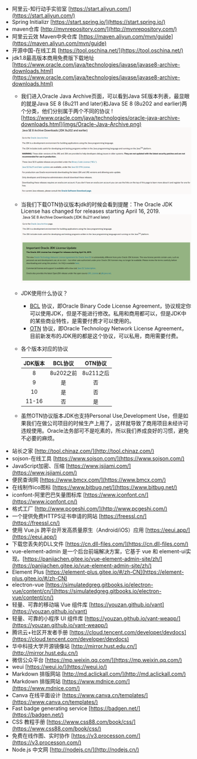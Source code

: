 - 阿里云-知行动手实验室 [https://start.aliyun.com/](https://start.aliyun.com/)
- Spring Initializr [https://start.spring.io/](https://start.spring.io/)
- maven仓库 [http://mvnrepository.com/](http://mvnrepository.com/)
- 阿里云云效 Maven中央仓库 [https://maven.aliyun.com/mvn/guide](https://maven.aliyun.com/mvn/guide)
- 开源中国-在线工具 [https://tool.oschina.net/](https://tool.oschina.net/)
- jdk1.8最高版本商用免费版下载地址 [https://www.oracle.com/java/technologies/javase/javase8-archive-downloads.html](https://www.oracle.com/java/technologies/javase/javase8-archive-downloads.html)
  - 我们进入Oracle Java Archive页面，可以看到Java SE版本列表，最显眼的就是Java SE 8 (8u211 and later)和Java SE 8 (8u202 and earlier)两个分类，他们分别属于两个不同的协议
  ![https://www.oracle.com/java/technologies/oracle-java-archive-downloads.html](imgs/Oracle-Java-Archive.png)
  ![](imgs/JDK-8u202.png)
  - 当我们下载OTN协议版本jdk的时候会看到提醒：The Oracle JDK License has changed for releases starting April 16, 2019.
  ![](imgs/JDK-8u211.png)
  - JDK使用什么协议？
    - [BCL](https://www.oracle.com/downloads/licenses/binary-code-license.html) 协议，即Oracle Binary Code License Agreement，协议规定你可以使用JDK，但是不能进行修改。私用和商用都可以，但是JDK中的某些商业特性，是需要付费才可以使用的。
    - [OTN](https://www.oracle.com/downloads/licenses/javase-license1.html) 协议，即Oracle Technology Network License Agreement，目前新发布的JDK用的都是这个协议，可以私用，商用需要付费。
  - 各个版本对应的协议

    |JDK版本|BCL协议|OTN协议|
    | :---: | :---: | :---: |
    |8|8u202之前|8u211之后|
    |9|是|否|
    |10|是|否|
    |11-16|否|是|
  - 虽然OTN协议版本JDK也支持Personal Use,Development Use，但是如果我们在做公司项目的时候生产上用了，这样就导致了商用项目未经许可违规使用。Oracle法务部可不是吃素的，所以我们养成良好的习惯，避免不必要的麻烦。
- 站长之家 [http://tool.chinaz.com/](http://tool.chinaz.com/)
- sojson-在线工具 [https://www.sojson.com/](https://www.sojson.com/)
- JavaScript加密、压缩 [https://www.jsjiami.com/](https://www.jsjiami.com/)
- 便民查询网 [https://www.bmcx.com/](https://www.bmcx.com/)
- 在线制作ico图标 [https://www.bitbug.net/](https://www.bitbug.net/)
- iconfont-阿里巴巴矢量图标库 [https://www.iconfont.cn/](https://www.iconfont.cn/)
- 格式工厂 [http://www.pcgeshi.com/](http://www.pcgeshi.com/)
- 一个提供免费HTTPS证书申请的网站 [https://freessl.cn/](https://freessl.cn/)
- 使用 Vue.js 跨平台开发高质量原生（Android/iOS）应用 [https://eeui.app/](https://eeui.app/)
- 下载您丢失的DLL文件 [https://cn.dll-files.com/](https://cn.dll-files.com/)
- vue-element-admin 是一个后台前端解决方案，它基于 vue 和 element-ui实现。[https://panjiachen.gitee.io/vue-element-admin-site/zh/](https://panjiachen.gitee.io/vue-element-admin-site/zh/)
- Element Plus [https://element-plus.gitee.io/#/zh-CN](https://element-plus.gitee.io/#/zh-CN)
- electron-vue [https://simulatedgreg.gitbooks.io/electron-vue/content/cn/](https://simulatedgreg.gitbooks.io/electron-vue/content/cn/)
- 轻量、可靠的移动端 Vue 组件库  [https://youzan.github.io/vant](https://youzan.github.io/vant)
- 轻量、可靠的小程序 UI 组件库  [https://youzan.github.io/vant-weapp/](https://youzan.github.io/vant-weapp/)
- 腾讯云+社区开发者手册 [https://cloud.tencent.com/developer/devdocs](https://cloud.tencent.com/developer/devdocs)
- 华中科技大学开源镜像站 [http://mirror.hust.edu.cn/](http://mirror.hust.edu.cn/)
- 微信公众平台 [https://mp.weixin.qq.com/](https://mp.weixin.qq.com/)
- weui [https://weui.io/](https://weui.io/)
-  Markdown 排版网站  [http://md.aclickall.com/](http://md.aclickall.com/)
-  Markdown 排版网站  [https://www.mdnice.com/](https://www.mdnice.com/)
- Canva 在线平面设计 [https://www.canva.cn/templates/](https://www.canva.cn/templates/)
- Fast badge generating service [https://badgen.net/](https://badgen.net/)
- CSS 教程手册  [https://www.css88.com/book/css/](https://www.css88.com/book/css/)
- 免费在线作图、实时协作 [https://v3.processon.com/](https://v3.processon.com/)
- Node.js 中文网 [http://nodejs.cn/](http://nodejs.cn/)